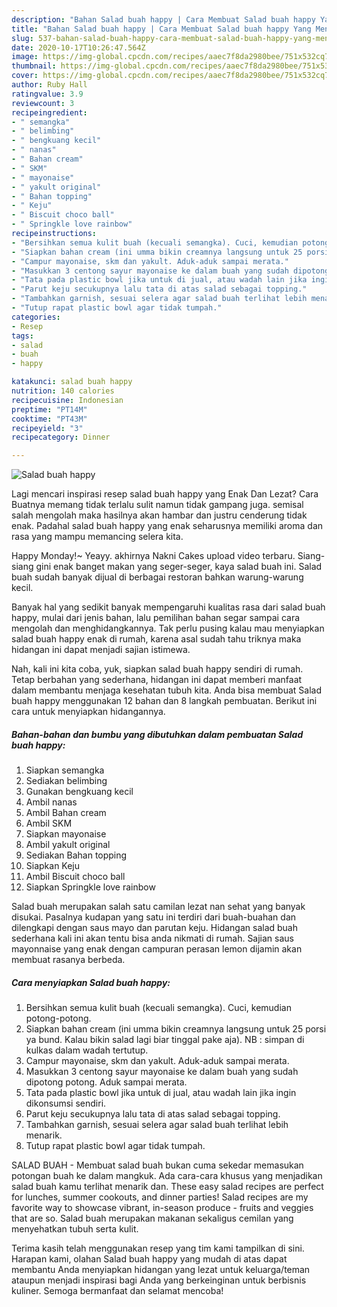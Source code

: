 ```yaml
---
description: "Bahan Salad buah happy | Cara Membuat Salad buah happy Yang Menggugah Selera"
title: "Bahan Salad buah happy | Cara Membuat Salad buah happy Yang Menggugah Selera"
slug: 537-bahan-salad-buah-happy-cara-membuat-salad-buah-happy-yang-menggugah-selera
date: 2020-10-17T10:26:47.564Z
image: https://img-global.cpcdn.com/recipes/aaec7f8da2980bee/751x532cq70/salad-buah-happy-foto-resep-utama.jpg
thumbnail: https://img-global.cpcdn.com/recipes/aaec7f8da2980bee/751x532cq70/salad-buah-happy-foto-resep-utama.jpg
cover: https://img-global.cpcdn.com/recipes/aaec7f8da2980bee/751x532cq70/salad-buah-happy-foto-resep-utama.jpg
author: Ruby Hall
ratingvalue: 3.9
reviewcount: 3
recipeingredient:
- " semangka"
- " belimbing"
- " bengkuang kecil"
- " nanas"
- " Bahan cream"
- " SKM"
- " mayonaise"
- " yakult original"
- " Bahan topping"
- " Keju"
- " Biscuit choco ball"
- " Springkle love rainbow"
recipeinstructions:
- "Bersihkan semua kulit buah (kecuali semangka). Cuci, kemudian potong-potong."
- "Siapkan bahan cream (ini umma bikin creamnya langsung untuk 25 porsi ya bund. Kalau bikin salad lagi biar tinggal pake aja). NB : simpan di kulkas dalam wadah tertutup."
- "Campur mayonaise, skm dan yakult. Aduk-aduk sampai merata."
- "Masukkan 3 centong sayur mayonaise ke dalam buah yang sudah dipotong potong. Aduk sampai merata."
- "Tata pada plastic bowl jika untuk di jual, atau wadah lain jika ingin dikonsumsi sendiri."
- "Parut keju secukupnya lalu tata di atas salad sebagai topping."
- "Tambahkan garnish, sesuai selera agar salad buah terlihat lebih menarik."
- "Tutup rapat plastic bowl agar tidak tumpah."
categories:
- Resep
tags:
- salad
- buah
- happy

katakunci: salad buah happy 
nutrition: 140 calories
recipecuisine: Indonesian
preptime: "PT14M"
cooktime: "PT43M"
recipeyield: "3"
recipecategory: Dinner

---
```



![Salad buah happy](https://img-global.cpcdn.com/recipes/aaec7f8da2980bee/751x532cq70/salad-buah-happy-foto-resep-utama.jpg)

Lagi mencari inspirasi resep salad buah happy yang Enak Dan Lezat? Cara Buatnya memang tidak terlalu sulit namun tidak gampang juga. semisal salah mengolah maka hasilnya akan hambar dan justru cenderung tidak enak. Padahal salad buah happy yang enak seharusnya memiliki aroma dan rasa yang mampu memancing selera kita.

Happy Monday!~ Yeayy. akhirnya Nakni Cakes upload video terbaru. Siang-siang gini enak banget makan yang seger-seger, kaya salad buah ini. Salad buah sudah banyak dijual di berbagai restoran bahkan warung-warung kecil.

Banyak hal yang sedikit banyak mempengaruhi kualitas rasa dari salad buah happy, mulai dari jenis bahan, lalu pemilihan bahan segar sampai cara mengolah dan menghidangkannya. Tak perlu pusing kalau mau menyiapkan salad buah happy enak di rumah, karena asal sudah tahu triknya maka hidangan ini dapat menjadi sajian istimewa.


Nah, kali ini kita coba, yuk, siapkan salad buah happy sendiri di rumah. Tetap berbahan yang sederhana, hidangan ini dapat memberi manfaat dalam membantu menjaga kesehatan tubuh kita. Anda bisa membuat Salad buah happy menggunakan 12 bahan dan 8 langkah pembuatan. Berikut ini cara untuk menyiapkan hidangannya.

<!--inarticleads1-->

##### Bahan-bahan dan bumbu yang dibutuhkan dalam pembuatan Salad buah happy:

1. Siapkan  semangka
1. Sediakan  belimbing
1. Gunakan  bengkuang kecil
1. Ambil  nanas
1. Ambil  Bahan cream
1. Ambil  SKM
1. Siapkan  mayonaise
1. Ambil  yakult original
1. Sediakan  Bahan topping
1. Siapkan  Keju
1. Ambil  Biscuit choco ball
1. Siapkan  Springkle love rainbow


Salad buah merupakan salah satu camilan lezat nan sehat yang banyak disukai. Pasalnya kudapan yang satu ini terdiri dari buah-buahan dan dilengkapi dengan saus mayo dan parutan keju. Hidangan salad buah sederhana kali ini akan tentu bisa anda nikmati di rumah. Sajian saus mayonnaise yang enak dengan campuran perasan lemon dijamin akan membuat rasanya berbeda. 

<!--inarticleads2-->

##### Cara menyiapkan Salad buah happy:

1. Bersihkan semua kulit buah (kecuali semangka). Cuci, kemudian potong-potong.
1. Siapkan bahan cream (ini umma bikin creamnya langsung untuk 25 porsi ya bund. Kalau bikin salad lagi biar tinggal pake aja). NB : simpan di kulkas dalam wadah tertutup.
1. Campur mayonaise, skm dan yakult. Aduk-aduk sampai merata.
1. Masukkan 3 centong sayur mayonaise ke dalam buah yang sudah dipotong potong. Aduk sampai merata.
1. Tata pada plastic bowl jika untuk di jual, atau wadah lain jika ingin dikonsumsi sendiri.
1. Parut keju secukupnya lalu tata di atas salad sebagai topping.
1. Tambahkan garnish, sesuai selera agar salad buah terlihat lebih menarik.
1. Tutup rapat plastic bowl agar tidak tumpah.


SALAD BUAH - Membuat salad buah bukan cuma sekedar memasukan potongan buah ke dalam mangkuk. Ada cara-cara khusus yang menjadikan salad buah kamu terlihat menarik dan. These easy salad recipes are perfect for lunches, summer cookouts, and dinner parties! Salad recipes are my favorite way to showcase vibrant, in-season produce - fruits and veggies that are so. Salad buah merupakan makanan sekaligus cemilan yang menyehatkan tubuh serta kulit. 

Terima kasih telah menggunakan resep yang tim kami tampilkan di sini. Harapan kami, olahan Salad buah happy yang mudah di atas dapat membantu Anda menyiapkan hidangan yang lezat untuk keluarga/teman ataupun menjadi inspirasi bagi Anda yang berkeinginan untuk berbisnis kuliner. Semoga bermanfaat dan selamat mencoba!
